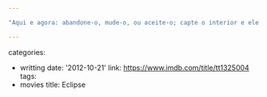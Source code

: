 ```yaml
---

"Aqui e agora: abandone-o, mude-o, ou aceite-o; capte o interior e ele vira exterior; não resista; sem tempo sem problema; fazer igual a acontecer." (O Poder do Agora)

---
```

categories:
- writting
date: '2012-10-21'
link: https://www.imdb.com/title/tt1325004
tags:
- movies
title: Eclipse
